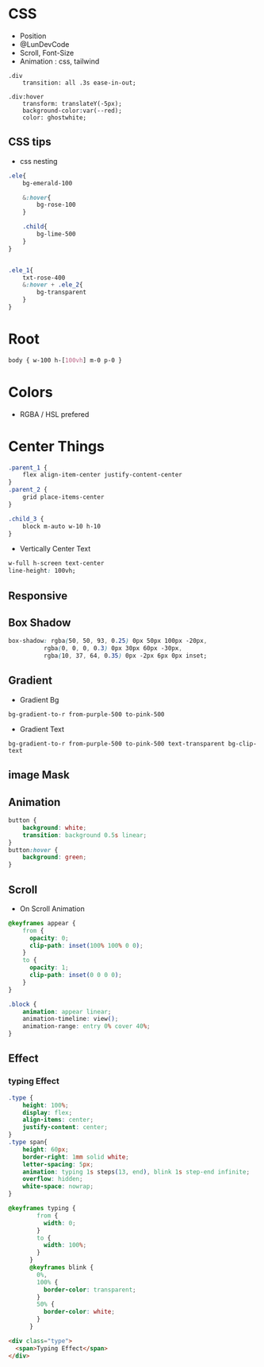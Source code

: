# CSS

- Position
- @LunDevCode
- Scroll, Font-Size
- Animation : css, tailwind

```
.div
	transition: all .3s ease-in-out;

.div:hover
	transform: translateY(-5px);
	background-color:var(--red);
	color: ghostwhite;
```

## CSS tips

- css nesting

```css
.ele{
	bg-emerald-100

	&:hover{
		bg-rose-100
	}

	.child{
		bg-lime-500
	}
}


.ele_1{
	txt-rose-400
	&:hover + .ele_2{
		bg-transparent
	}
}
```

# Root

```scss
body { w-100 h-[100vh] m-0 p-0 }
```


# Colors
- RGBA / HSL prefered

# Center Things

```scss
.parent_1 {
	flex align-item-center justify-content-center
}
.parent_2 {
	grid place-items-center
}

.child_3 {
	block m-auto w-10 h-10
}
```


- Vertically Center Text

```css
w-full h-screen text-center
line-height: 100vh;
```


## Responsive


## Box Shadow

```css
box-shadow: rgba(50, 50, 93, 0.25) 0px 50px 100px -20px,
          rgba(0, 0, 0, 0.3) 0px 30px 60px -30px,
          rgba(10, 37, 64, 0.35) 0px -2px 6px 0px inset;
```

## Gradient

- Gradient Bg
```
bg-gradient-to-r from-purple-500 to-pink-500
```

- Gradient Text
```
bg-gradient-to-r from-purple-500 to-pink-500 text-transparent bg-clip-text
```

## image Mask

## Animation

```css
button {
	background: white;
	transition: background 0.5s linear;
}
button:hover {
	background: green;
}
```

## Scroll

- On Scroll Animation

```css
@keyframes appear {
	from {
	  opacity: 0;
	  clip-path: inset(100% 100% 0 0);
	}
	to {
	  opacity: 1;
	  clip-path: inset(0 0 0 0);
	}
}

.block {
	animation: appear linear;
	animation-timeline: view();
	animation-range: entry 0% cover 40%;
}
```

## Effect

### typing Effect

```css
.type {
	height: 100%;
	display: flex;
	align-items: center;
	justify-content: center;
}
.type span{
	height: 60px;
    border-right: 1mm solid white;
    letter-spacing: 5px;
    animation: typing 1s steps(13, end), blink 1s step-end infinite;
    overflow: hidden;
    white-space: nowrap;
}

@keyframes typing {
        from {
          width: 0;
        }
        to {
          width: 100%;
        }
      }
      @keyframes blink {
        0%,
        100% {
          border-color: transparent;
        }
        50% {
          border-color: white;
        }
      }
```

```html
<div class="type">
  <span>Typing Effect</span>
</div>
```